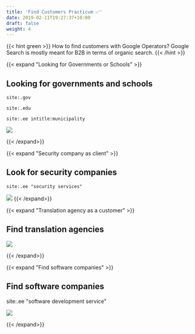 ```yaml
---
title: 'Find Customers Practicum ✅'
date: 2019-02-11T19:27:37+10:00
draft: false
weight: 4
---
```



{{< hint green >}}
How to find customers with Google Operators? Google Search is mostly meant for B2B in terms of organic search.
{{< /hint >}}

{{< expand "Looking for Governments or Schools" >}}
## Looking for governments and schools


`site:.gov`

`site:.edu`

`site:.ee intitle:municipality`

![](/2020-04-28-19-37-31.png)


{{< /expand>}}

{{< expand "Security company as client" >}}
## Look for security companies
`site:.ee "security services"`

![](/2020-04-28-19-40-12.png)
{{< /expand>}}

{{< expand "Translation agency as a customer" >}}
## Find translation agencies

![](/2020-04-28-19-43-43.png)

{{< /expand>}}

{{< expand "Find software companies" >}}
## Find software companies

site:.ee "software development service"

![](/2020-04-28-19-45-14.png)

{{< /expand>}}